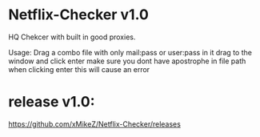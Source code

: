 # Netflix-Checker v1.0

HQ Chekcer with built in good proxies.

Usage: Drag a combo file with only mail:pass or user:pass in it drag to the window and click enter make sure you dont have apostrophe in file path when clicking enter this will cause an error

# release v1.0:
https://github.com/xMikeZ/Netflix-Checker/releases
